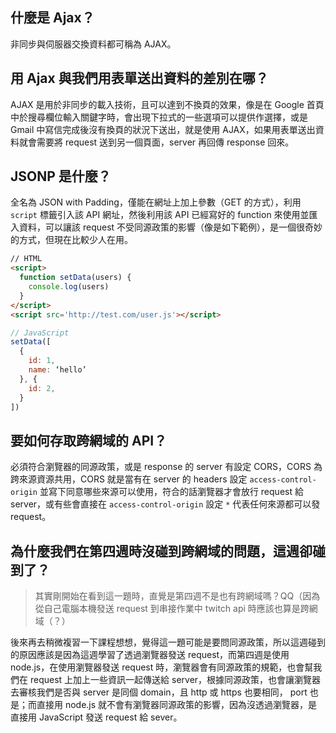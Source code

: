 ## 什麼是 Ajax？
非同步與伺服器交換資料都可稱為 AJAX。

## 用 Ajax 與我們用表單送出資料的差別在哪？
AJAX 是用於非同步的載入技術，且可以達到不換頁的效果，像是在 Google 首頁中於搜尋欄位輸入關鍵字時，會出現下拉式的一些選項可以提供作選擇，或是 Gmail 中寫信完成後沒有換頁的狀況下送出，就是使用 AJAX，如果用表單送出資料就會需要將 request 送到另一個頁面，server 再回傳 response 回來。

## JSONP 是什麼？
全名為 JSON with Padding，僅能在網址上加上參數（GET 的方式），利用 ```script``` 標籤引入該 API 網址，然後利用該 API 已經寫好的 function 來使用並匯入資料，可以讓該 request 不受同源政策的影響（像是如下範例），是一個很奇妙的方式，但現在比較少人在用。
```HTML
// HTML
<script>
  function setData(users) {
    console.log(users)
  }
</script>
<script src='http://test.com/user.js'></script>
```
```javascript
// JavaScript
setData([
  {
    id: 1,
    name: ‘hello’
  }, {
    id: 2,
  }
])
```

## 要如何存取跨網域的 API？
必須符合瀏覽器的同源政策，或是 response 的 server 有設定 CORS，CORS 為跨來源資源共用，CORS 就是當有在 server 的 headers 設定 ```access-control-origin``` 並寫下同意哪些來源可以使用，符合的話瀏覽器才會放行 request 給 server，或有些會直接在 ```access-control-origin``` 設定 ```*``` 代表任何來源都可以發 request。

## 為什麼我們在第四週時沒碰到跨網域的問題，這週卻碰到了？
> 其實剛開始在看到這一題時，直覺是第四週不是也有跨網域嗎？QQ（因為從自己電腦本機發送 request 到串接作業中 twitch api 時應該也算是跨網域（？）

後來再去稍微複習一下課程想想，覺得這一題可能是要問同源政策，所以這週碰到的原因應該是因為這週學習了透過瀏覽器發送 request，而第四週是使用 node.js，在使用瀏覽器發送 request 時，瀏覽器會有同源政策的規範，也會幫我們在 request 上加上一些資訊一起傳送給 server，根據同源政策，也會讓瀏覽器去審核我們是否與 server 是同個 domain，且 http 或 https 也要相同， port 也是；而直接用 node.js 就不會有瀏覽器同源政策的影響，因為沒透過瀏覽器，是直接用 JavaScript 發送 request 給 sever。
